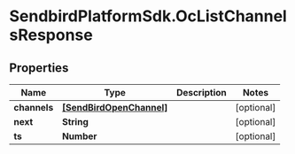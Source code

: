 # SendbirdPlatformSdk.OcListChannelsResponse

## Properties

Name | Type | Description | Notes
------------ | ------------- | ------------- | -------------
**channels** | [**[SendBirdOpenChannel]**](SendBirdOpenChannel.md) |  | [optional] 
**next** | **String** |  | [optional] 
**ts** | **Number** |  | [optional] 


